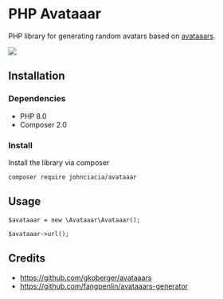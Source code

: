 # PHP Avataaar

PHP library for generating random avatars based on [avataaars](https://avataaars.com/).


<img src='https://avataaars.io/?avatarStyle=Circle&topType=ShortHairShortWaved&accessoriesType=Blank&hairColor=BrownDark&facialHairType=Blank&clotheType=Hoodie&clotheColor=Heather&eyeType=Default&eyebrowType=Default&mouthType=Smile&skinColor=Light' />


## Installation

### Dependencies
- PHP 8.0
- Composer 2.0


### Install
Install the library via composer

```
composer require johnciacia/avataaar
```

## Usage

```
$avataaar = new \Avataaar\Avataaar();

$avataaar->url();
```

## Credits

- https://github.com/gkoberger/avataaars
- https://github.com/fangpenlin/avataaars-generator
